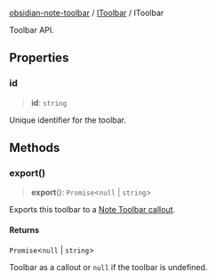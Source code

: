 [obsidian-note-toolbar](index.md) / [IToolbar](IToolbar.md) / IToolbar

Toolbar API.

## Properties

### id

> **id**: `string`

Unique identifier for the toolbar.

## Methods

### export()

> **export**(): `Promise`\<`null` \| `string`\>

Exports this toolbar to a [Note Toolbar callout](https://github.com/chrisgurney/obsidian-note-toolbar/wiki/Note-Toolbar-Callouts).

#### Returns

`Promise`\<`null` \| `string`\>

Toolbar as a callout or `null` if the toolbar is undefined.

